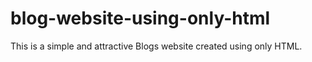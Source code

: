 # blog-website-using-only-html
This is a simple and attractive Blogs website created using only HTML.
